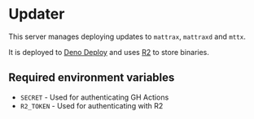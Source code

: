 # Updater

This server manages deploying updates to `mattrax`, `mattraxd` and `mttx`.

It is deployed to [Deno Deploy](https://deno.com/deploy) and uses [R2](https://www.cloudflare.com/developer-platform/r2/) to store binaries.

## Required environment variables

 - `SECRET` - Used for authenticating GH Actions
 - `R2_TOKEN` - Used for authenticating with R2